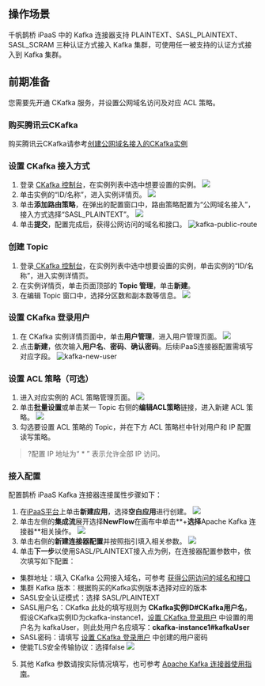 ## 操作场景
千帆鹊桥 iPaaS 中的 Kafka 连接器支持 PLAINTEXT、SASL_PLAINTEXT、SASL_SCRAM 三种认证方式接入 Kafka 集群，可使用任一被支持的认证方式接入到 Kafka 集群。

## 前期准备
您需要先开通 CKafka 服务，并设置公网域名访问及对应 ACL 策略。

### 购买腾讯云CKafka
购买腾讯云CKafka请参考[创建公网域名接入的CKafka实例](https://cloud.tencent.com/document/product/597/54840)

### 设置 CKafka 接入方式
1. 登录 [CKafka 控制台](https://console.cloud.tencent.com/ckafka/index?rid=1)，在实例列表中选中想要设置的实例。
![](https://qcloudimg.tencent-cloud.cn/raw/0d9e8ae5f9ba6668bd849d786ef8ab4d.png)
2. 单击实例的“ID/名称”，进入实例详情页。
![](https://qcloudimg.tencent-cloud.cn/raw/05d8bc7d61f34acf40460a1a2641e6d1.png)
3. 单击**添加路由策略**，在弹出的配置窗口中，路由策略配置为“公网域名接入”，接入方式选择“SASL_PLAINTEXT”。
![](https://qcloudimg.tencent-cloud.cn/raw/c63e0029e5ba8c364752c2bef4aad4d7.png)
4. 单击**提交**，配置完成后，获得公网访问的域名和接口[](id:method2)。
![kafka-public-route](https://qcloudimg.tencent-cloud.cn/raw/ec08cd239605c06b11a6fd1cb613a949/kafka-public-route.png)

### 创建 Topic
1. 登录[ CKafka 控制台](https://console.cloud.tencent.com/ckafka/index?rid=1)，在实例列表中选中想要设置的实例，单击实例的“ID/名称”，进入实例详情页。
2. 在实例详情页，单击页面顶部的 **Topic 管理**，单击**新建**。
3. 在编辑 Topic 窗口中，选择分区数和副本数等信息。
![](https://qcloudimg.tencent-cloud.cn/raw/3d56db2b59a50acd20bf2a97464098ce.png)

### 设置 CKafka  登录用户[](id:method1)
1. 在 CKafka 实例详情页面中，单击**用户管理**，进入用户管理页面。
![](https://qcloudimg.tencent-cloud.cn/raw/8c6c49b32c25a5d2d0e061bc4958c745.png)
2. 点击**新建**，依次输入**用户名**、**密码**、**确认密码**。后续iPaaS连接器配置需填写对应字段。
![kafka-new-user](https://qcloudimg.tencent-cloud.cn/raw/3df7602f1fd199372794ea183125506f/kafka-new-user.png)

###  设置 ACL 策略（可选）
1. 进入对应实例的 ACL 策略管理页面。
![](https://qcloudimg.tencent-cloud.cn/raw/f89cc906be484920aef2e9c7376b88cb.png)
2. 单击**批量设置**或单击某一 Topic 右侧的**编辑ACL策略**链接，进入新建 ACL 策略。
![](https://qcloudimg.tencent-cloud.cn/raw/9c814afa923aa5f4b9a04449892fd9ef.png)
3. 勾选要设置 ACL 策略的 Topic，并在下方 ACL 策略栏中针对用户和 IP 配置读写策略。
>?配置 IP 地址为“ * ” 表示允许全部 IP 访问。

### 接入配置
配置鹊桥 iPaaS Kafka 连接器连接属性步骤如下：
1.  在[iPaaS平台](https://console.cloud.tencent.com/ipaas)上单击**新建应用**，选择**空白应用**进行创建。
![](https://qcloudimg.tencent-cloud.cn/raw/f0e3a02558a61e6168e4a6c993931820.png)
2. 单击左侧的**集成流**展开选择**NewFlow**在画布中单击**+**选择**Apache Kafka 连接器**相关操作。
![](https://qcloudimg.tencent-cloud.cn/raw/188f6b9dbdd2c8c618f417ea3d293ba6.png)
3. 单击右侧的**新建连接器配置**并按照指引填入相关参数。
![](https://qcloudimg.tencent-cloud.cn/raw/8112f535875f2cacfdb1fd2bf36fd3f4.png)
4. 单击**下一步**以使用SASL/PLAINTEXT接入点为例，在连接器配置参数中，依次填写如下配置：
 - 集群地址：填入 CKafka 公网接入域名，可参考 [获得公网访问的域名和接口](#method2)
 - 集群 Kafka 版本：根据购买的Kafka实例版本选择对应的版本
 - SASL安全认证模式：选择 SASL/PLAINTEXT
 - SASL用户名：CKafka 此处的填写规则为 **CKafka实例ID#CKafka用户名**，假设CKafka实例ID为ckafka-instance1，[设置 CKafka  登录用户](#method1) 中设置的用户名为 kafkaUser，则此处用户名应填写：**ckafka-instance1#kafkaUser**
 - SASL密码：请填写 [设置 CKafka  登录用户](#method1) 中创建的用户密码
 - 使能TLS安全传输协议：选择false
![](https://qcloudimg.tencent-cloud.cn/raw/caa1b951f0fba8d17c96d36996511bbc.png)
5. 其他 Kafka 参数请按实际情况填写，也可参考 [Apache Kafka 连接器使用指南](https://cloud.tencent.com/document/product/1270/55465)。






